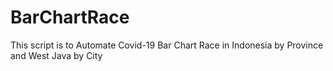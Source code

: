# BarChartRace
This script is to Automate Covid-19 Bar Chart Race in Indonesia by Province and West Java by City
